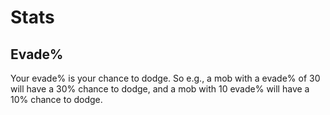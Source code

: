 # Stats

## Evade%

Your evade% is your chance to dodge.  So e.g., a mob with a evade% of 30 will
have a 30% chance to dodge, and a mob with 10 evade% will have a 10% chance to
dodge.
